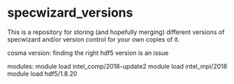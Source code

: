 # specwizard_versions
This is a repository for storing (and hopefully merging) different versions of specwizard and/or version control for your own copies of it.

cosma version:
finding the right hdf5 version is an issue

modules:
  module load intel_comp/2018-update2
  module load intel_mpi/2018
  module load hdf5/1.8.20



